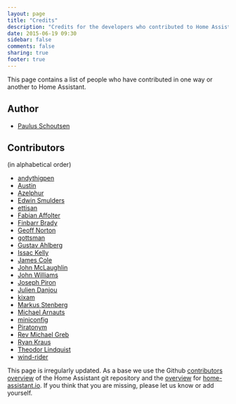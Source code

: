 ```yaml
---
layout: page
title: "Credits"
description: "Credits for the developers who contributed to Home Assistant."
date: 2015-06-19 09:30
sidebar: false
comments: false
sharing: true
footer: true
---
```


This page contains a list of people who have contributed in one way or another to Home Assistant. 

## Author

- [Paulus Schoutsen](https://github.com/balloob)

## Contributors

(in alphabetical order)

- [andythigpen](https://github.com/andythigpen)
- [Austin](https://github.com/trainman419)
- [Azelphur](https://github.com/Azelphur)
- [Edwin Smulders](https://github.com/Dutchy-)
- [ettisan](https://github.com/ettisan)
- [Fabian Affolter](https://github.com/fabaff)
- [Finbarr Brady](https://github.com/fbradyirl)
- [Geoff Norton](https://github.com/kangaroo)
- [gottsman](https://github.com/gottsman)
- [Gustav Ahlberg](https://github.com/Gyran)
- [Issac Kelly](https://github.com/issackelly)
- [James Cole](https://github.com/jamespcole)
- [John McLaughlin](https://github.com/loghound)
- [John Williams](https://github.com/Jaidan)
- [Joseph Piron](https://github.com/eagleamon)
- [Julien Danjou](https://github.com/jd)
- [kixam](https://github.com/kixam)
- [Markus Stenberg](https://github.com/fingon)
- [Michael Arnauts](https://github.com/michaelarnauts)
- [miniconfig](https://github.com/miniconfig)
- [Piratonym](https://github.com/Piratonym)
- [Rev Michael Greb](https://github.com/mikegrb)
- [Ryan Kraus](https://github.com/rmkraus)
- [Theodor Lindquist](https://github.com/theolind)
- [wind-rider](https://github.com/wind-rider)

This page is irregularly updated. As a base we use the Github [contributors overview](https://github.com/balloob/home-assistant/graphs/contributors) of the Home Assistant git repository and the [overview](https://github.com/balloob/home-assistant.io/graphs/contributors) for [home-assistant.io](https://home-assistant.io). If you think that you are missing, please let us know or add yourself.
